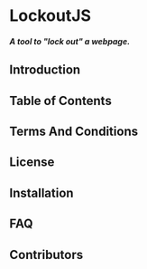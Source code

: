 LockoutJS
======
##### A tool to "lock out" a webpage.

Introduction
------


Table of Contents
------


Terms And Conditions
------


License
------


Installation
------


FAQ
------


Contributors
------

